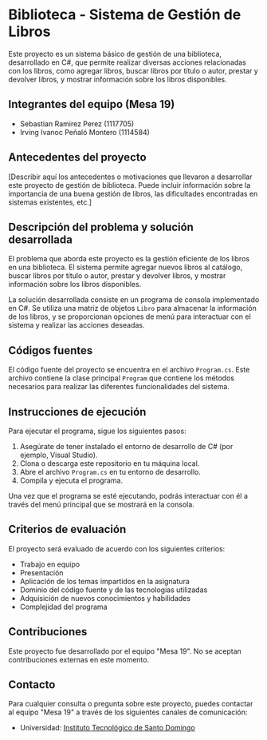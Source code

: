 # Biblioteca - Sistema de Gestión de Libros

Este proyecto es un sistema básico de gestión de una biblioteca, desarrollado en C#, que permite realizar diversas acciones relacionadas con los libros, como agregar libros, buscar libros por título o autor, prestar y devolver libros, y mostrar información sobre los libros disponibles.

## Integrantes del equipo (Mesa 19)

- Sebastian Ramirez Perez (1117705)
- Irving Ivanoc Peñaló Montero (1114584)

## Antecedentes del proyecto

[Describir aquí los antecedentes o motivaciones que llevaron a desarrollar este proyecto de gestión de biblioteca. Puede incluir información sobre la importancia de una buena gestión de libros, las dificultades encontradas en sistemas existentes, etc.]

## Descripción del problema y solución desarrollada

El problema que aborda este proyecto es la gestión eficiente de los libros en una biblioteca. El sistema permite agregar nuevos libros al catálogo, buscar libros por título o autor, prestar y devolver libros, y mostrar información sobre los libros disponibles.

La solución desarrollada consiste en un programa de consola implementado en C#. Se utiliza una matriz de objetos `Libro` para almacenar la información de los libros, y se proporcionan opciones de menú para interactuar con el sistema y realizar las acciones deseadas.

## Códigos fuentes

El código fuente del proyecto se encuentra en el archivo `Program.cs`. Este archivo contiene la clase principal `Program` que contiene los métodos necesarios para realizar las diferentes funcionalidades del sistema.

## Instrucciones de ejecución

Para ejecutar el programa, sigue los siguientes pasos:

1. Asegúrate de tener instalado el entorno de desarrollo de C# (por ejemplo, Visual Studio).
2. Clona o descarga este repositorio en tu máquina local.
3. Abre el archivo `Program.cs` en tu entorno de desarrollo.
4. Compila y ejecuta el programa.

Una vez que el programa se esté ejecutando, podrás interactuar con él a través del menú principal que se mostrará en la consola.

## Criterios de evaluación

El proyecto será evaluado de acuerdo con los siguientes criterios:

- Trabajo en equipo
- Presentación
- Aplicación de los temas impartidos en la asignatura
- Dominio del código fuente y de las tecnologías utilizadas
- Adquisición de nuevos conocimientos y habilidades
- Complejidad del programa

## Contribuciones

Este proyecto fue desarrollado por el equipo "Mesa 19". No se aceptan contribuciones externas en este momento.

## Contacto

Para cualquier consulta o pregunta sobre este proyecto, puedes contactar al equipo "Mesa 19" a través de los siguientes canales de comunicación:

- Universidad: [Instituto Tecnológico de Santo Domingo](https://www.intec.edu.do/)
